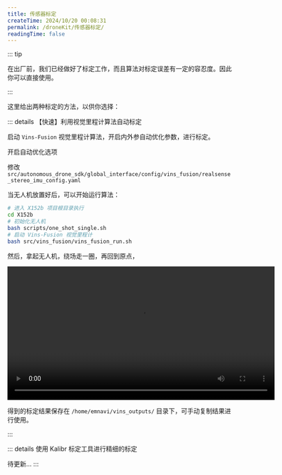 ```yaml
---
title: 传感器标定
createTime: 2024/10/20 00:08:31
permalink: /droneKit/传感器标定/
readingTime: false
---
```


::: tip

在出厂前，我们已经做好了标定工作，而且算法对标定误差有一定的容忍度。因此你可以直接使用。

:::

这里给出两种标定的方法，以供你选择：

::: details <Icon name="noto:high-voltage" color="currentColor" size="2em" /> 【快速】利用视觉里程计算法自动标定

启动 `Vins-Fusion` 视觉里程计算法，开启内外参自动优化参数，进行标定。

开启自动优化选项

 修改 `src/autonomous_drone_sdk/global_interface/config/vins_fusion/realsense_stereo_imu_config.yaml`


当无人机放置好后，可以开始运行算法：

```bash
# 进入 X152b 项目根目录执行
cd X152b
# 初始化无人机
bash scripts/one_shot_single.sh
# 启动 Vins-Fusion 视觉里程计
bash src/vins_fusion/vins_fusion_run.sh
```
然后，拿起无人机，绕场走一圈，再回到原点，


<div>
<video width="600" controls>
    <source src="https://emnavi-doc-img.oss-cn-beijing.aliyuncs.com/emnavi_video/intro/vins_fast_calibration_demo.mp4" type="video/mp4" />
    您的浏览器不支持 video 标签。
</video>
</div>

得到的标定结果保存在 `/home/emnavi/vins_outputs/` 目录下，可手动复制结果进行使用。

:::

::: details <Icon name="noto:bullseye" color="currentColor" size="2em" />使用 Kalibr 标定工具进行精细的标定

<!-- TODO(Derkai): 需要重新整理Kalibr流程 -->
待更新...
:::


